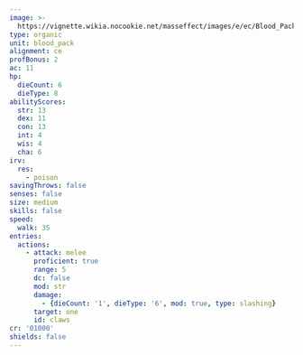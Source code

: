 ```yaml
---
image: >-
  https://vignette.wikia.nocookie.net/masseffect/images/e/ec/Blood_Pack_Pyro.png/revision/latest/scale-to-width-down/348?cb=20100621053224
type: organic
unit: blood_pack
alignment: ce
profBonus: 2
ac: 11
hp:
  dieCount: 6
  dieType: 8
abilityScores:
  str: 13
  dex: 11
  con: 13
  int: 4
  wis: 4
  cha: 6
irv:
  res:
    - poison
savingThrows: false
senses: false
size: medium
skills: false
speed:
  walk: 35
entries:
  actions:
    - attack: melee
      proficient: true
      range: 5
      dc: false
      mod: str
      damage:
        - {dieCount: '1', dieType: '6', mod: true, type: slashing}
      target: one
      id: claws
cr: '01000'
shields: false
---
```

